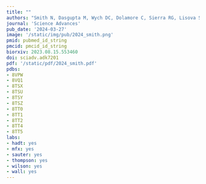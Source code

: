 ```yaml
---
title: ""
authors: "Smith N, Dasgupta M, Wych DC, Dolamore C, Sierra RG, Lisova S, Marchany-Rivera D, Cohen AE, Boutet S, Hunter MS, Kupitz C, Poitevin F, Moss III FR, Mittan-Moreau DW, Brewster AS, Sauter NK, **Young ID,** Wolff AM, Tiwari VK, Kumar N, Berkowitz DB, Hadt RG, Thompson MC, Follmer AH, Wall ME, Wilson MA." # use &#42; for co-first
journal: 'Science Advances'
pub_date: '2024-03-27'
image: '/static/img/pub/2024_smith.png'
pmid: pubmed_id_string
pmcid: pmcid_id_string
biorxiv: 2023.08.15.553460
doi: sciadv.adk7201
pdf: '/static/pdf/2024_smith.pdf'
pdbs:
- 8VPW
- 8VQ1
- 8TSX
- 8TSU
- 8TSY
- 8TSZ
- 8TT0
- 8TT1
- 8TT2
- 8TT4
- 8TT5
labs:
- hadt: yes
- mfx: yes
- sauter: yes
- thompson: yes
- wilson: yes
- wall: yes
---
```

